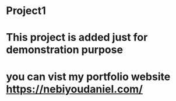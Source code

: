 # Project1
# This project is added just for demonstration purpose
# you can vist my portfolio website https://nebiyoudaniel.com/